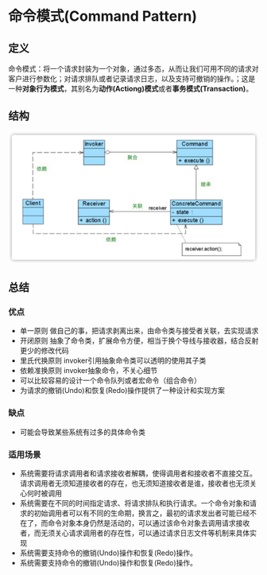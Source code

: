 # 命令模式(Command Pattern)
## 定义
命令模式：将一个请求封装为一个对象，通过多态，从而让我们可用不同的请求对客户进行参数化；对请求排队或者记录请求日志，以及支持可撤销的操作。；这是一种**对象行为模式**，其别名为**动作(Actiong)模式**或者**事务模式(Transaction)**。
## 结构
![命令模式结构图](./命令模式结构图.png)
## 总结
### 优点
- 单一原则 做自己的事，把请求剥离出来，由命令类与接受者关联，去实现请求
- 开闭原则 抽象了命令类，扩展命令方便，相当于换个导线与接收器，结合反射更少的修改代码
- 里氏代换原则 invoker引用抽象命令类可以透明的使用其子类
- 依赖准换原则 invoker抽象命令，不关心细节
- 可以比较容易的设计一个命令队列或者宏命令（组合命令）
- 为请求的撤销(Undo)和恢复(Redo)操作提供了一种设计和实现方案
### 缺点
- 可能会导致某些系统有过多的具体命令类
### 适用场景
- 系统需要将请求调用者和请求接收者解耦，使得调用者和接收者不直接交互。请求调用者无须知道接收者的存在，也无须知道接收者是谁，接收者也无须关心何时被调用
- 系统需要在不同的时间指定请求、将请求排队和执行请求。一个命令对象和请求的初始调用者可以有不同的生命期，换言之，最初的请求发出者可能已经不在了，而命令对象本身仍然是活动的，可以通过该命令对象去调用请求接收者，而无须关心请求调用者的存在性，可以通过请求日志文件等机制来具体实现
-  系统需要支持命令的撤销(Undo)操作和恢复(Redo)操作。
-  系统需要支持命令的撤销(Undo)操作和恢复(Redo)操作。
